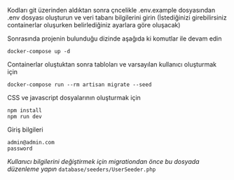 Kodları git üzerinden aldıktan sonra çncelikle .env.example dosyasından .env dosyası oluşturun ve veri tabanı bilgilerini girin (İstediğinizi girebilirsiniz containerlar oluşurken belirlediğiniz ayarlara göre oluşacak)

Sonrasında projenin bulunduğu dizinde aşağıda ki komutlar ile devam edin

```shell
docker-compose up -d
```
Containerlar oluştuktan sonra tabloları ve varsayılan kullanıcı oluşturmak için
```shell
docker-compose run --rm artisan migrate --seed
```
CSS ve javascript dosyalarının oluşturmak için
```shell
npm install
npm run dev
```


Giriş bilgileri
```text
admin@admin.com
password
```
*Kullanıcı bilgilerini değiştirmek için migrationdan önce bu dosyada düzenleme yapın* ``database/seeders/UserSeeder.php``
